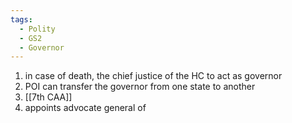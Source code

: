```yaml
---
tags:
  - Polity
  - GS2
  - Governor
---
```

1. in case of death, the chief justice of the HC to act as governor
2. POI can transfer the governor from one state to another
3. [[7th CAA]]
4. appoints advocate general of 
